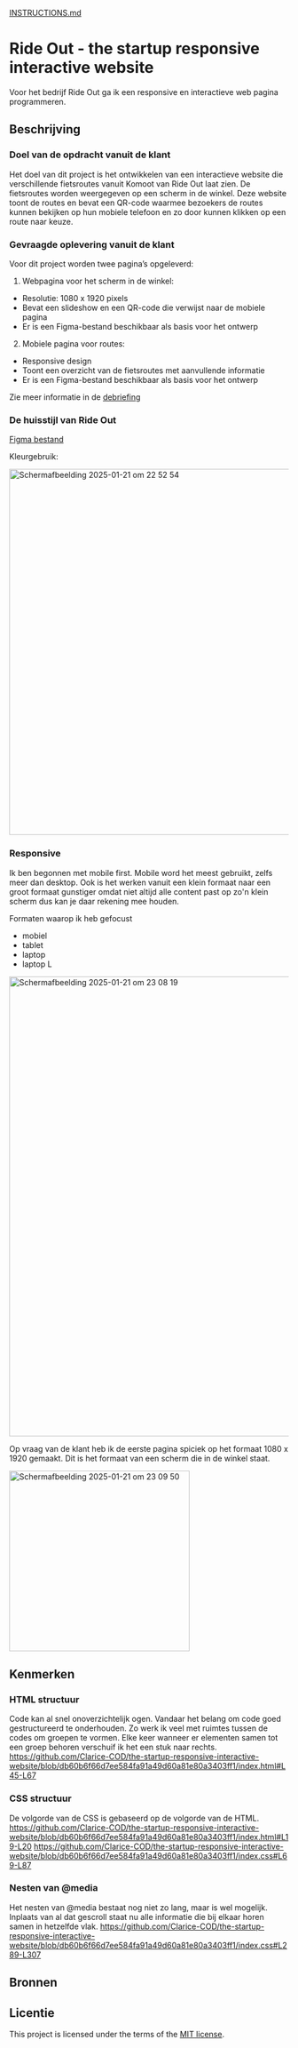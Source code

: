 [INSTRUCTIONS.md](https://github.com/fdnd-task/the-startup-responsive-interactieve-website/blob/main/docs/INSTRUCTIONS.md)

# Ride Out - the startup responsive interactive website
Voor het bedrijf Ride Out ga ik een responsive en interactieve web pagina programmeren. 

## Beschrijving

### Doel van de opdracht vanuit de klant
Het doel van dit project is het ontwikkelen van een interactieve website die verschillende fietsroutes vanuit Komoot van Ride Out laat zien. De fietsroutes worden weergegeven op een scherm in de winkel. Deze website toont de routes en bevat een QR-code waarmee bezoekers de routes kunnen bekijken op hun mobiele telefoon en zo door kunnen klikken op een route naar keuze.

### Gevraagde oplevering vanuit de klant
Voor dit project worden twee pagina’s opgeleverd:

1. Webpagina voor het scherm in de winkel:
- Resolutie: 1080 x 1920 pixels
- Bevat een slideshow en een QR-code die verwijst naar de mobiele pagina
- Er is een Figma-bestand beschikbaar als basis voor het ontwerp

2. Mobiele pagina voor routes:
- Responsive design
- Toont een overzicht van de fietsroutes met aanvullende informatie
- Er is een Figma-bestand beschikbaar als basis voor het ontwerp

Zie meer informatie in de [debriefing](https://github.com/Clarice-COD/the-startup-responsive-interactive-website/issues/2)



### De huisstijl van Ride Out
[Figma bestand](https://www.figma.com/design/D2uZCMGovzNcc8JzulmwMi/I-love-web?node-id=0-1&p=f&m=dev)

Kleurgebruik:

<img width="659" alt="Scherm­afbeelding 2025-01-21 om 22 52 54" src="https://github.com/user-attachments/assets/8fcccea0-ea71-4996-83dc-20a7e670d5df" />

### Responsive
Ik ben begonnen met mobile first. Mobile word het meest gebruikt, zelfs meer dan desktop. Ook is het werken vanuit een klein formaat naar een groot formaat gunstiger omdat niet altijd alle content past op zo'n klein scherm dus kan je daar rekening mee houden. 

Formaten waarop ik heb gefocust
- mobiel
- tablet
- laptop
- laptop L

<img width="828" alt="Scherm­afbeelding 2025-01-21 om 23 08 19" src="https://github.com/user-attachments/assets/2a947121-7704-4944-b636-d3dd20d28ad3" />


Op vraag van de klant heb ik de eerste pagina spiciek op het formaat 1080 x 1920 gemaakt. Dit is het formaat van een scherm die in de winkel staat.

<img width="325" alt="Scherm­afbeelding 2025-01-21 om 23 09 50" src="https://github.com/user-attachments/assets/4ffd4e49-7136-48b7-a2d1-7db74a2362f3" />


<!-- In de Beschrijving staat hoe je project er uit ziet, hoe het werkt en wat je er mee kan. -->
<!-- Voeg een mooie poster visual toe 📸 -->
<!-- Voeg een link toe naar Github Pages 🌐-->

## Kenmerken

### HTML structuur
Code kan al snel onoverzichtelijk ogen. Vandaar het belang om code goed gestructureerd te onderhouden. Zo werk ik veel met ruimtes tussen de codes om groepen te vormen. Elke keer wanneer er elementen samen tot een groep behoren verschuif ik het een stuk naar rechts.
https://github.com/Clarice-COD/the-startup-responsive-interactive-website/blob/db60b6f66d7ee584fa91a49d60a81e80a3403ff1/index.html#L45-L67

### CSS structuur
De volgorde van de CSS is gebaseerd op de volgorde van de HTML.
https://github.com/Clarice-COD/the-startup-responsive-interactive-website/blob/db60b6f66d7ee584fa91a49d60a81e80a3403ff1/index.html#L19-L20
https://github.com/Clarice-COD/the-startup-responsive-interactive-website/blob/db60b6f66d7ee584fa91a49d60a81e80a3403ff1/index.css#L69-L87


### Nesten van @media
Het nesten van @media bestaat nog niet zo lang, maar is wel mogelijk. Inplaats van al dat gescroll staat nu alle informatie die bij elkaar horen samen in hetzelfde vlak.
https://github.com/Clarice-COD/the-startup-responsive-interactive-website/blob/db60b6f66d7ee584fa91a49d60a81e80a3403ff1/index.css#L289-L307

<!-- Bij Kenmerken staat welke technieken zijn gebruikt en hoe. Wat is de HTML structuur? Wat zijn de belangrijkste dingen in CSS? Wat is er met JS gedaan en hoe? -->

## Bronnen

## Licentie

This project is licensed under the terms of the [MIT license](./LICENSE).


